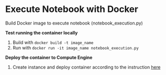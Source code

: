 # Execute Notebook with Docker
Build Docker image to execute notebook (notebook_execution.py)

<b>Test running the container locally</b>
1. Build with ```docker build -t image_name```
2. Run with ```docker run -it image_name notebook_execution.py```

<b>Deploy the container to Compute Engine</b>
1. Create instance and deploy container according to the instruction <a href="https://cloud.google.com/container-optimized-os/docs/how-to/create-configure-instance">here</a>
